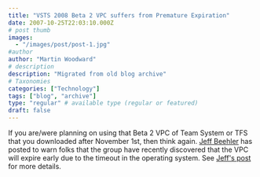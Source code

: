 ```yaml
---
title: "VSTS 2008 Beta 2 VPC suffers from Premature Expiration"
date: 2007-10-25T22:03:10.000Z
# post thumb
images:
  - "/images/post/post-1.jpg"
#author
author: "Martin Woodward"
# description
description: "Migrated from old blog archive"
# Taxonomies
categories: ["Technology"]
tags: ["blog", "archive"]
type: "regular" # available type (regular or featured)
draft: false
---
```


If you are/were planning on using that Beta 2 VPC of Team System or TFS that you downloaded after November 1st, then think again.  [Jeff Beehler](http://blogs.msdn.com/jeffbe) has posted to warn folks that the group have recently discovered that the VPC will expire early due to the timeout in the operating system.  See [Jeff's post](http://blogs.msdn.com/jeffbe/archive/2007/10/25/vs2008-beta2-vpcs-expiring-prematurely.aspx) for more details.